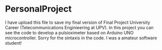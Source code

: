 # PersonalProject
I have upload this file to save my final version of Final Project University Career (Telecommunications Enginieering at UPV).
In this project you can see the code to develop a pulsioximeter based on Arduino UNO microcontroller. 
Sorry for the sintaxis in the code. I was a amateur software student!
